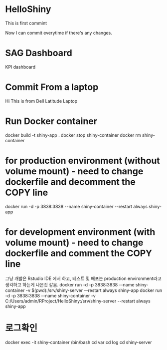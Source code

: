 # HelloShiny

This is first commint

Now I can commit everytime if there's any changes. 

# SAG Dashboard

KPI dashboard

# Commit From a laptop

Hi This is from Dell Latitude Laptop


# Run Docker container
docker build -t shiny-app .
docker stop shiny-container
docker rm shiny-container


# for production environment (without volume mount) - need to change dockerfile and decomment the COPY line
docker run -d -p 3838:3838 --name shiny-container --restart always shiny-app

# for development environment (with volume mount) - need to change dockerfile and comment the COPY line
그냥 개발은 Rstudio IDE 에서 하고, 테스트 및 배포는 production environment라고 생각하고 하는게 나은것 같음.
docker run -d -p 3838:3838 --name shiny-container -v $(pwd):/srv/shiny-server --restart always shiny-app
docker run -d -p 3838:3838 --name shiny-container -v C:/Users/admin/RProject/HelloShiny:/srv/shiny-server --restart always shiny-app




# 로그확인
docker exec -it shiny-container /bin/bash
cd var
cd log
cd shiny-server
